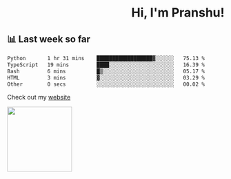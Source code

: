 <div align="right" >
   
   <H1>Hi, I'm Pranshu!</H1>

</div>

## 📊 Last week so far
<!--START_SECTION:waka-->

```txt
Python       1 hr 31 mins    ██████████████████▓░░░░░░   75.13 %
TypeScript   19 mins         ████░░░░░░░░░░░░░░░░░░░░░   16.39 %
Bash         6 mins          █▒░░░░░░░░░░░░░░░░░░░░░░░   05.17 %
HTML         3 mins          ▓░░░░░░░░░░░░░░░░░░░░░░░░   03.29 %
Other        0 secs          ░░░░░░░░░░░░░░░░░░░░░░░░░   00.02 %
```

<!--END_SECTION:waka-->

Check out my [website](https://pranshu05.vercel.app)

<img align="left" width="150" src="https://user-images.githubusercontent.com/70943732/209951571-93b7afe5-f523-4683-b725-5d94b287e94e.png">

